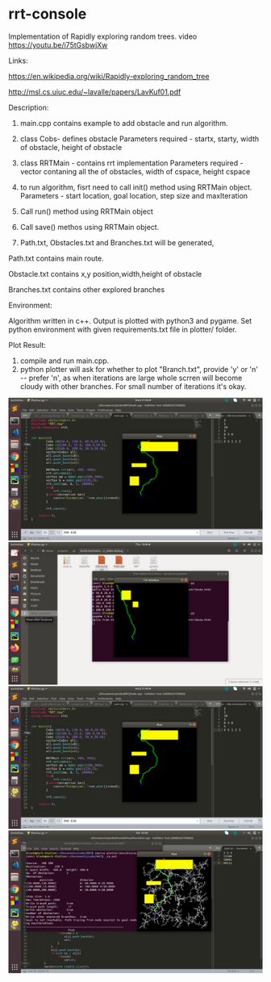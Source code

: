 # rrt-console

Implementation of Rapidly exploring random trees.
video https://youtu.be/i75tGsbwjXw

Links:

https://en.wikipedia.org/wiki/Rapidly-exploring_random_tree

http://msl.cs.uiuc.edu/~lavalle/papers/LavKuf01.pdf

Description:

1. main.cpp  contains example to add obstacle and run algorithm.
2. class Cobs- defines obstacle
Parameters required - startx, starty, width of obstacle, height of obstacle

3. class RRTMain - contains rrt implementation
Parameters required - vector contaning all the of obstacles, width of cspace, height cspace  

4. to run algorithm, fisrt need to call init() method using RRTMain object.
   Parameters - start location, goal location, step size and maxIteration
   
5. Call run() method using RRTMain object
6. Call save() methos using RRTMain object.
7. Path.txt, Obstacles.txt and Branches.txt will be generated,

Path.txt contains main route.

Obstacle.txt contains x,y position,width,height of obstacle

Branches.txt contains other explored branches


Environment:

Algorithm written in c++. Output is plotted with python3 and pygame.
Set python environment with given requirements.txt file in plotter/ folder.

Plot Result:

1. compile and run main.cpp. 
2. python plotter will ask for whether to plot "Branch.txt", provide 'y' or 'n'  -- prefer 'n', as when iterations are large whole scrren will become cloudy with other branches. For small number of iterations it's okay.

![](https://github.com/Pravesh-Jamgade/rrt-console/blob/master/img/Screenshot%20from%202020-04-01%2021-46-31.png)
![](https://github.com/Pravesh-Jamgade/rrt-console/blob/master/img/Screenshot%20from%202020-03-26%2018-46-55.png)
![](https://github.com/Pravesh-Jamgade/rrt-console/blob/master/img/Screenshot%20from%202020-04-01%2021-46-31.png)
![](https://github.com/Pravesh-Jamgade/rrt-console/blob/master/img/Screenshot%20from%202020-04-04%2023-28-15.png)
